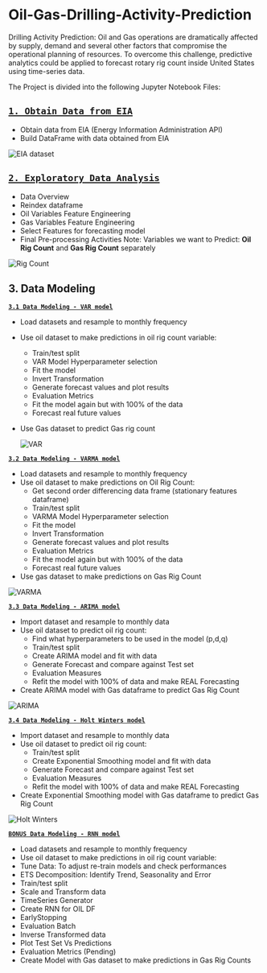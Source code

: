 # Oil-Gas-Drilling-Activity-Prediction
Drilling Activity Prediction: Oil and Gas operations are dramatically affected by supply, demand and several other factors that compromise the operational planning of resources. To overcome this challenge, predictive analytics could be applied to forecast rotary rig count inside United States using time-series data.

The Project is divided into the following Jupyter Notebook Files:

## [`1. Obtain Data from EIA`](../Obtain%20Data%20from%20EIA.ipynb)
- Obtain data from EIA (Energy Information Administration API)
- Build DataFrame with data obtained from EIA

![EIA dataset](https://github.com/antoniodagnino/Oil-Gas-Drilling-Activity-Prediction/assets/76269794/8f2c8786-d2d6-4e52-8459-4e3bf8971f15)


## [`2. Exploratory Data Analysis`](../Exploratory%20Data%20Analysis.ipynb)
- Data Overview
- Reindex dataframe
- Oil Variables Feature Engineering
- Gas Variables Feature Engineering
- Select Features for forecasting model
- Final Pre-processing Activities
Note: Variables we want to Predict: **Oil Rig Count** and **Gas Rig Count** separately


![Rig Count](https://github.com/antoniodagnino/Oil-Gas-Drilling-Activity-Prediction/assets/76269794/2af18ea1-55a9-4c25-8dca-d87dbcbb18fc)



## 3. Data Modeling

**[`3.1 Data Modeling - VAR model`](../%20Data%20Modeling%20-%20VAR.ipynb)**
- Load datasets and resample to monthly frequency
- Use oil dataset to make predictions in oil rig count variable:
    - Train/test split
    - VAR Model Hyperparameter selection
    - Fit the model
    - Invert Transformation
    - Generate forecast values and plot results
    - Evaluation Metrics
    - Fit the model again but with 100% of the data
    - Forecast real future values
- Use Gas dataset to predict Gas rig count

  ![VAR](https://github.com/antoniodagnino/Oil-Gas-Drilling-Activity-Prediction/assets/76269794/7c105e8a-5863-4fab-86a5-94439be09333)




**[`3.2 Data Modeling - VARMA model`](../%20Data%20Modeling%20-%20VARMA.ipynb)**
- Load datasets and resample to monthly frequency
- Use oil dataset to make predictions on Oil Rig Count:
    - Get second order differencing data frame (stationary features dataframe) 
    - Train/test split
    - VARMA Model Hyperparameter selection
    - Fit the model
    - Invert Transformation
    - Generate forecast values and plot results
    - Evaluation Metrics
    - Fit the model again but with 100% of the data
    - Forecast real future values
- Use gas dataset to make predictions on Gas Rig Count

![VARMA](https://github.com/antoniodagnino/Oil-Gas-Drilling-Activity-Prediction/assets/76269794/beda195e-7bff-4038-91cd-df928e5e3a8e)


**[`3.3 Data Modeling - ARIMA model`](../%20Data%20Modeling%20-%20ARIMA.ipynb)**
- Import dataset and resample to monthly data
- Use oil dataset to predict oil rig count:
    - Find what hyperparameters to be used in the model (p,d,q)
    - Train/test split
    - Create ARIMA model and fit with data
    - Generate Forecast and compare against Test set
    - Evaluation Measures
    - Refit the model with 100% of data and make REAL Forecasting
 - Create ARIMA model with Gas dataframe to predict Gas Rig Count

![ARIMA](https://github.com/antoniodagnino/Oil-Gas-Drilling-Activity-Prediction/assets/76269794/431e3206-974e-4057-b914-9327e14dcf12)


**[`3.4 Data Modeling - Holt Winters model`](../%20Data%20Modeling%20-%20Holt%20Winters%20Method.ipynb)**
- Import dataset and resample to monthly data
- Use oil dataset to predict oil rig count:
    - Train/test split
    - Create Exponential Smoothing model and fit with data
    - Generate Forecast and compare against Test set
    - Evaluation Measures
    - Refit the model with 100% of data and make REAL Forecasting   
 - Create Exponential Smoothing model with Gas dataframe to predict Gas Rig Count


![Holt Winters](https://github.com/antoniodagnino/Oil-Gas-Drilling-Activity-Prediction/assets/76269794/27ebb41f-0a85-42b9-8bcf-bee2a10517ff)



**[`BONUS Data Modeling - RNN model`](../%20Data%20Modeling%20-%20RNN.ipynb)**
- Load datasets and resample to monthly frequency
- Use oil dataset to make predictions in oil rig count variable:
- Tune Data: To adjust re-train models and check performances
- ETS Decomposition: Identify Trend, Seasonality and Error
- Train/test split
- Scale and Transform data
- TimeSeries Generator
- Create RNN for OIL DF
- EarlyStopping
- Evaluation Batch
- Inverse Transformed data
- Plot Test Set Vs Predictions
- Evaluation Metrics (Pending)
- Create Model with Gas dataset to make predictions in Gas Rig Counts
